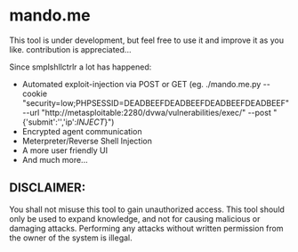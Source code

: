 # mando.me

This tool is under development, but feel free to use it and improve it as you like. contribution is appreciated...

Since smplshllctrlr a lot has happened:
* Automated exploit-injection via POST or GET (eg. ./mando.me.py --cookie "security=low;PHPSESSID=DEADBEEFDEADBEEFDEADBEEFDEADBEEF" --url "http://metasploitable:2280/dvwa/vulnerabilities/exec/" --post "{'submit':'','ip':_INJECT_}")
* Encrypted agent communication
* Meterpreter/Reverse Shell Injection
* A more user friendly UI
* And much more...

## DISCLAIMER:
You shall not misuse this tool to gain unauthorized access. This tool should only be used to expand knowledge, and not for causing malicious or damaging attacks. Performing any attacks without written permission from the owner of the system is illegal.
